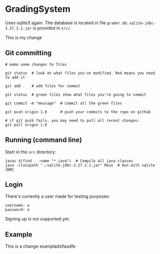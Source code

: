 # GradingSystem
Uses sqlite3 again. The database is located in file `grader.db`. `sqlite-jdbc-3.27.2.1.jar` is provided in `src/`.

This is my change


## Git committing
```
# make some changes to files

git status  # look at what files you've modified. Red means you need to add it

git add .   # add files for commit

git status  # green files show what files you're going to commit

git commit -m "message"  # commit all the green files

git push origin 1.0      # push your commits to the repo on github

# if git push fails, you may need to pull all recent changes:
git pull origin 1.0
```

## Running (command line)
Start in the `src` directory:
```
javac $(find . -name "*.java")  # Compile all java classes
java -classpath ".;sqlite-jdbc-3.27.2.1.jar" Main  # Run with sqlite JDBC
```


## Login
There's currently a user made for testing purposes:
```
username: a
password: a
```
Signing up is not supported yet.


## Example
This is a change exampladsflasdfe

